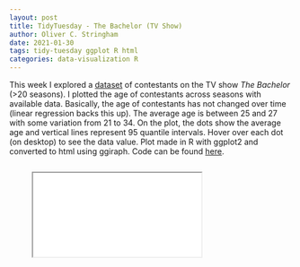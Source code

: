 ```yaml
---
layout: post
title: TidyTuesday - The Bachelor (TV Show)
author: Oliver C. Stringham
date: 2021-01-30
tags: tidy-tuesday ggplot R html
categories: data-visualization R
---
```


This week I explored a [dataset](https://data.world/aerispaha/the-bachelor-contestants/workspace/file?filename=historical_bachelor_contestants.csv) of contestants on the TV show _The Bachelor_ (>20 seasons). I plotted the age of contestants across seasons with available data. Basically, the age of contestants has not changed over time (linear regression backs this up). The average age is between 25 and 27 with some variation from 21 to 34. On the plot, the dots show the average age and vertical lines represent 95 quantile intervals. Hover over each dot (on desktop) to see the data value. Plot made in R with ggplot2 and converted to html using ggiraph. Code can be found [here](https://github.com/ocstringham/tidy_tuesday/blob/main/scripts/2021-01-27-bachelor.R). 


<div class="container">    
    <div class="columns is-centered is-mobile">
    <div class="column"> 
        <figure class="image is-5by4">
            <iframe class='has-ratio' src="assets/html-widgets/bachelor_age.html"> </iframe>
        </figure>
    </div>
    </div>
</div>